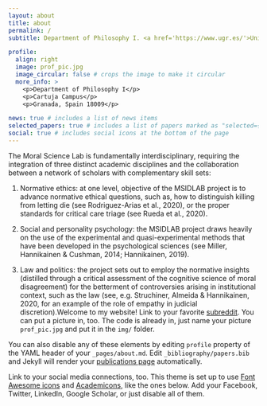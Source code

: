 ```yaml
---
layout: about
title: about
permalink: /
subtitle: Department of Philosophy I. <a href='https://www.ugr.es/'>University of Granada</a>. experimental philosophy, cognitive science, moral psychology.

profile:
  align: right
  image: prof_pic.jpg
  image_circular: false # crops the image to make it circular
  more_info: >
    <p>Department of Philosophy I</p>
    <p>Cartuja Campus</p>
    <p>Granada, Spain 18009</p>

news: true # includes a list of news items
selected_papers: true # includes a list of papers marked as "selected={true}"
social: true # includes social icons at the bottom of the page
---
```


The Moral Science Lab is fundamentally interdisciplinary, requiring the integration of three distinct academic disciplines and the collaboration between a network of scholars with complementary skill sets:

1. Normative ethics: at one level, objective of the MSIDLAB project is to advance normative ethical questions, such as, how to distinguish killing from letting die (see Rodriguez-Arias et al., 2020), or the proper standards for critical care triage (see Rueda et al., 2020).

2. Social and personality psychology: the MSIDLAB project draws heavily on the use of the experimental and quasi-experimental methods that have been developed in the psychological sciences (see Miller, Hannikainen & Cushman, 2014; Hannikainen, 2019).

3. Law and politics: the project sets out to employ the normative insights (distilled through a critical assessment of the cognitive science of moral disagreement) for the betterment of controversies arising in institutional context, such as the law (see, e.g. Struchiner, Almeida & Hannikainen, 2020, for an example of the role of empathy in judicial discretion).Welcome to my website! Link to your favorite [subreddit](http://reddit.com). You can put a picture in, too. The code is already in, just name your picture `prof_pic.jpg` and put it in the `img/` folder.

You can also disable any of these elements by editing `profile` property of the YAML header of your `_pages/about.md`. Edit `_bibliography/papers.bib` and Jekyll will render your [publications page](/al-folio/publications/) automatically.

Link to your social media connections, too. This theme is set up to use [Font Awesome icons](https://fontawesome.com/) and [Academicons](https://jpswalsh.github.io/academicons/), like the ones below. Add your Facebook, Twitter, LinkedIn, Google Scholar, or just disable all of them.
